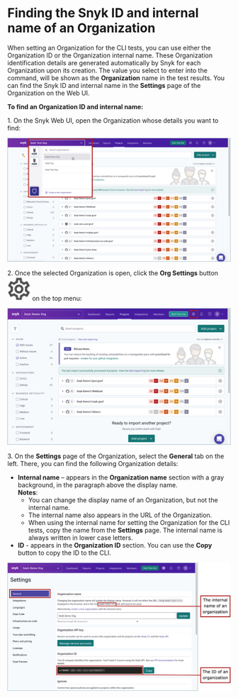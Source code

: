 # Finding the Snyk ID and internal name of an Organization

When setting an Organization for the CLI tests, you can use either the Organization ID or the Organization internal name. These Organization identification details are generated automatically by Snyk for each Organization upon its creation. The value you select to enter into the command, will be shown as the **Organization** name in the test results. You can find the Snyk ID and internal name in the **Settings** page of the Organization on the Web UI.

**To find an Organization ID and internal name:**

1\. On the Snyk Web UI, open the Organization whose details you want to find:

![](<../../../../.gitbook/assets/Snyk Code - CLI - Org - Selecting from UI.png>)

2\. Once the selected Organization is open, click the **Org Settings** button <img src="../../../../.gitbook/assets/Org Settings button - Icon (1) (1) (1) (1) (1) (1) (1) (1) (1) (1) (1) (1) (1) (1) (1) (1) (1) (1) (1) (1) (1) (1) (1) (1) (1) (1) (1) (1) (1) (1) (1) (1) (1) (1) (2).png" alt="" data-size="line"> on the top menu:

![](<../../../../.gitbook/assets/Snyk Code - CLI - Org Settings button.png>)

3\. On the **Settings** page of the Organization, select the **General** tab on the left. There, you can find the following Organization details:

* **Internal name** – appears in the **Organization name** section with a gray background, in the paragraph above the display name.\
  **Notes**:
  * You can change the display name of an Organization, but not the internal name.
  * The internal name also appears in the URL of the Organization.
  * When using the internal name for setting the Organization for the CLI tests, copy the name from the **Settings** page. The internal name is always written in lower case letters.
* **ID** - appears in the **Organization ID** section. You can use the **Copy** button to copy the ID to the CLI.

![](<../../../../.gitbook/assets/Snyk Code - CLI - Org - Details.png>)
